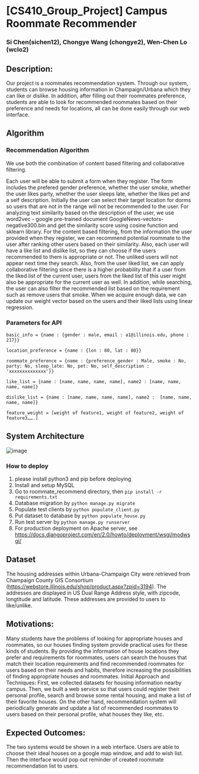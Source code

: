 # [CS410_Group_Project] Campus Roommate Recommender

### Si Chen(sichen12), Chongye Wang (chongye2), Wen-Chen Lo (wclo2)


## Description: 
Our project is a roommates recommendation system. Through our system, students can browse housing information in Champaign/Urbana which they can like or dislike. In addition, after filling out their roommates preference, students are able to look for recommended roommates based on their preference and needs for locations, all can be done easily through our web interface.

## Algorithm
### Recommendation Algorithm
We use both the combination of content based filtering and collaborative filtering.

Each user will be able to submit a form when they register. The form includes the prefered gender preference, whether the user smoke, whether the user likes party, whether the user sleeps late, whether the likes pet and a self description. Initially the user can select their target location for dorms so users that are not in the range will not be recommended to the user. For analyzing text similarity based on the description of the user, we use  word2vec - google pre-trained document GoogleNews-vectors-negative300.bin and get the similarity score using cosine function and sklearn library. For the content based filtering, from the information the user provided when they register, we can recommend potential roommate to the user after ranking other users based on their similarity. Also, each user will have a like list and dislike list, so they can choose if the users recommended to them is appropriate or not. The unliked users will not appear next time they search. Also,  from the user liked list, we can apply collaborative filtering since there is a higher probability that if a user from the liked list of the current user, users from the liked list of this user might also be appropriate for the current user as well. In addition, while searching, the user can also filter the recommended list based on the requirement such as remove users that smoke. When we acquire enough data, we can update our weight vector based on the users and their liked lists using linear regression.
### Parameters for API
```basic_info = {name : {gender : male, email : a1@illinois.edu, phone : 217}}```

```location_preference = {name : {lon : 80, lat : 80}}```

```roommate_preference = {name : {preference_gender : Male, smoke : No, party: No, sleep_late: No, pet: No, self_description : 'xxxxxxxxxxxxxx'}}```

```like_list = {name : [name, name, name, name], name2 : [name, name, name, name]}```

```dislike_list = {name : [name, name, name, name], name2 :  [name, name, name, name]}```

```feature_weight = [weight of feature1, weight of feature2, weight of feature3…….]```

## System Architecture
![image](https://github.com/ChongyeWang/CS410_Group_Project/blob/master/architecture.jpeg)

### How to deploy
1. please install python3  and pip before deploying
2. Install and setup MySQL
2. Go to roommate_recommend directory, then ```pip install -r requirements.txt```
3. Database migration by ```python manage.py migrate```
4. Populate test clients by ```python populate_client.py```
5. Put dataset to database by ```python populate_house.py```
6. Run test server by ```python manage.py runserver```
7. For production deployment on Apache server, see <https://docs.djangoproject.com/en/2.0/howto/deployment/wsgi/modwsgi/>


## Dataset
The housing addresses within Urbana-Champaign City were retrieved from Champaign County GIS Consortium (<https://webstore.illinois.edu/shop/product.aspx?zpid=3194>). The addresses are displayed in US Dual Range Address style, with zipcode, longtitude and latitude. These addresses are provided to users to like/unlike.


## Motivations: 
Many students have the problems of looking for appropriate houses and roommates, so our houses finding system provide practical uses for these kinds of students. By providing the information of house locations they prefer and requirements for roommates, users can search the houses that match their location requirements and find recommended roommates for users based on their needs and habits, therefore increasing the possibilities of finding appropriate houses and roommates.
Initial Approach and Techniques:
First, we collected datasets for housing information nearby campus. Then, we built a web service so that users could register their personal profile, search and browse some rental housing, and make a list of their favorite houses. On the other hand, recommendation system will periodically generate and update a list of recommended roommates to users based on their personal profile, what houses they like, etc.
   
## Expected Outcomes: 
The two systems would be shown in a web interface. Users are able to choose their ideal houses on a google map window, and add to wish list. Then the interface would pop out reminder of created roommate recommendation list to users. 









